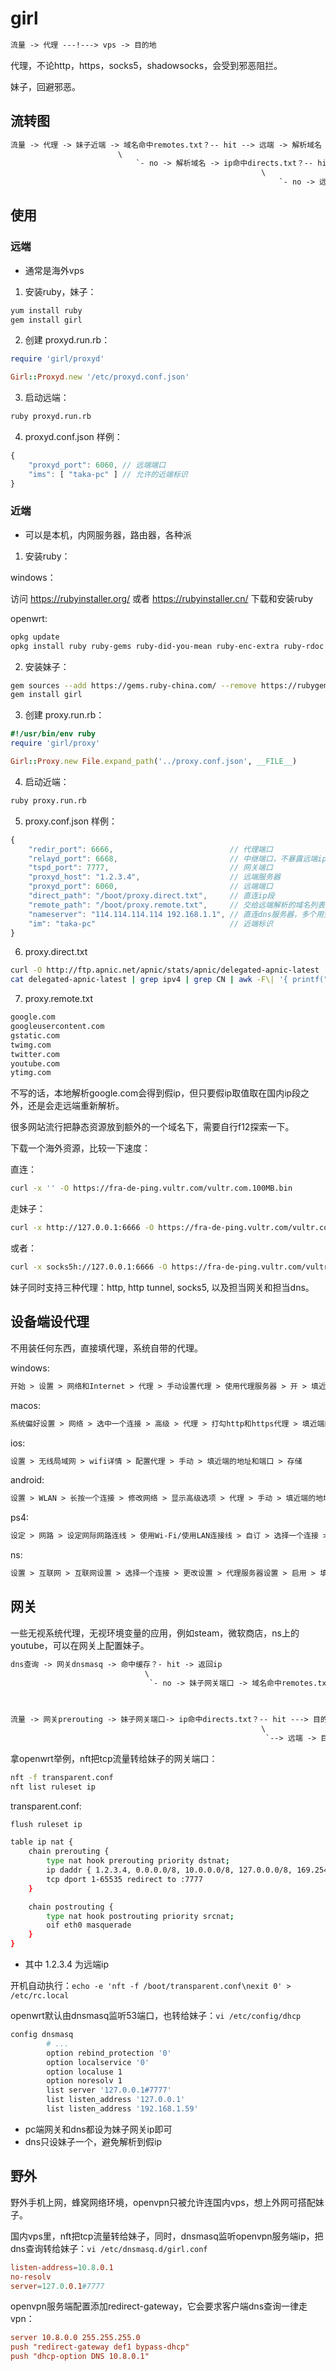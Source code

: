 # girl

```txt
流量 -> 代理 ---!---> vps -> 目的地
```

代理，不论http，https，socks5，shadowsocks，会受到邪恶阻拦。

妹子，回避邪恶。

## 流转图

```txt
流量 -> 代理 -> 妹子近端 -> 域名命中remotes.txt？-- hit --> 远端 -> 解析域名 -> 目的地
                        \
                            `- no -> 解析域名 -> ip命中directs.txt？-- hit --> 目的地
                                                        \
                                                            `- no -> 远端 -> 目的地
```

## 使用

### 远端

* 通常是海外vps

1. 安装ruby，妹子：

```bash
yum install ruby
gem install girl
```

2. 创建 proxyd.run.rb：

```ruby
require 'girl/proxyd'

Girl::Proxyd.new '/etc/proxyd.conf.json'
```

3. 启动远端：

```bash
ruby proxyd.run.rb
```

4. proxyd.conf.json 样例：

```javascript
{
    "proxyd_port": 6060, // 远端端口
    "ims": [ "taka-pc" ] // 允许的近端标识
}
```

### 近端

* 可以是本机，内网服务器，路由器，各种派

1. 安装ruby：

windows：

访问 https://rubyinstaller.org/ 或者 https://rubyinstaller.cn/ 下载和安装ruby

openwrt: 

```bash
opkg update
opkg install ruby ruby-gems ruby-did-you-mean ruby-enc-extra ruby-rdoc
```

2. 安装妹子：

```bash
gem sources --add https://gems.ruby-china.com/ --remove https://rubygems.org/
gem install girl
```

3. 创建 proxy.run.rb：

```ruby
#!/usr/bin/env ruby
require 'girl/proxy'

Girl::Proxy.new File.expand_path('../proxy.conf.json', __FILE__)
```

4. 启动近端：

```bash
ruby proxy.run.rb
```

5. proxy.conf.json 样例：

```js
{
    "redir_port": 6666,                          // 代理端口
    "relayd_port": 6668,                         // 中继端口，不暴露远端ip，用国内vps做中继，近端所在场所只能看见近端和国内ip往来流量
    "tspd_port": 7777,                           // 网关端口
    "proxyd_host": "1.2.3.4",                    // 远端服务器
    "proxyd_port": 6060,                         // 远端端口
    "direct_path": "/boot/proxy.direct.txt",     // 直连ip段
    "remote_path": "/boot/proxy.remote.txt",     // 交给远端解析的域名列表
    "nameserver": "114.114.114.114 192.168.1.1", // 直连dns服务器，多个用空格分隔
    "im": "taka-pc"                              // 近端标识
}
```

6. proxy.direct.txt

```bash
curl -O http://ftp.apnic.net/apnic/stats/apnic/delegated-apnic-latest
cat delegated-apnic-latest | grep ipv4 | grep CN | awk -F\| '{ printf("%s/%d\n", $4, 32-log($5)/log(2)) }' > proxy.direct.txt
```

7. proxy.remote.txt

```txt
google.com
googleusercontent.com
gstatic.com
twimg.com
twitter.com
youtube.com
ytimg.com
```

不写的话，本地解析google.com会得到假ip，但只要假ip取值取在国内ip段之外，还是会走远端重新解析。

很多网站流行把静态资源放到额外的一个域名下，需要自行f12探索一下。

下载一个海外资源，比较一下速度：

直连：

```bash
curl -x '' -O https://fra-de-ping.vultr.com/vultr.com.100MB.bin
```

走妹子：

```bash
curl -x http://127.0.0.1:6666 -O https://fra-de-ping.vultr.com/vultr.com.100MB.bin
```

或者：

```bash
curl -x socks5h://127.0.0.1:6666 -O https://fra-de-ping.vultr.com/vultr.com.100MB.bin
```

妹子同时支持三种代理：http, http tunnel, socks5, 以及担当网关和担当dns。

## 设备端设代理

不用装任何东西，直接填代理，系统自带的代理。

windows: 

```txt
开始 > 设置 > 网络和Internet > 代理 > 手动设置代理 > 使用代理服务器 > 开 > 填近端的地址和端口 > 保存
```

macos: 

```txt
系统偏好设置 > 网络 > 选中一个连接 > 高级 > 代理 > 打勾http和https代理 > 填近端的地址和端口 > 好 > 应用
```

ios: 

```txt
设置 > 无线局域网 > wifi详情 > 配置代理 > 手动 > 填近端的地址和端口 > 存储
```

android: 

```txt
设置 > WLAN > 长按一个连接 > 修改网络 > 显示高级选项 > 代理 > 手动 > 填近端的地址和端口 > 保存
```

ps4: 

```txt
设定 > 网路 > 设定网际网路连线 > 使用Wi-Fi/使用LAN连接线 > 自订 > 选择一个连接 > 一路默认到Proxy伺服器 > 使用 > 填近端的地址和端口 > 继续
```

ns: 

```txt
设置 > 互联网 > 互联网设置 > 选择一个连接 > 更改设置 > 代理服务器设置 > 启用 > 填近端的地址和端口 > 保存
```

## 网关

一些无视系统代理，无视环境变量的应用，例如steam，微软商店，ns上的youtube，可以在网关上配置妹子。

```txt
dns查询 -> 网关dnsmasq -> 命中缓存？- hit -> 返回ip
                              \
                               `- no -> 妹子网关端口 -> 域名命中remotes.txt？- hit -> 远端解析域名 -> 返回ip
                                                                             \
                                                                              `- no -> 就近解析域名 -> 返回ip

流量 -> 网关prerouting -> 妹子网关端口-> ip命中directs.txt？-- hit ---> 目的地
                                                        \
                                                         `--> 远端 -> 目的地
```

拿openwrt举例，nft把tcp流量转给妹子的网关端口：

```bash
nft -f transparent.conf
nft list ruleset ip
```

transparent.conf:

```bash
flush ruleset ip

table ip nat {
    chain prerouting {
        type nat hook prerouting priority dstnat;
        ip daddr { 1.2.3.4, 0.0.0.0/8, 10.0.0.0/8, 127.0.0.0/8, 169.254.0.0/16, 172.16.0.0/12, 192.168.0.0/16, 255.255.255.255 } return
        tcp dport 1-65535 redirect to :7777
    }

    chain postrouting {
        type nat hook postrouting priority srcnat;
        oif eth0 masquerade
    }
}
```

* 其中 1.2.3.4 为远端ip

开机自动执行：`echo -e 'nft -f /boot/transparent.conf\nexit 0' > /etc/rc.local`

openwrt默认由dnsmasq监听53端口，也转给妹子：`vi /etc/config/dhcp`

```bash
config dnsmasq
        # ...
        option rebind_protection '0'
        option localservice '0'
        option localuse 1
        option noresolv 1
        list server '127.0.0.1#7777'
        list listen_address '127.0.0.1'
        list listen_address '192.168.1.59'
```

* pc端网关和dns都设为妹子网关ip即可
* dns只设妹子一个，避免解析到假ip

## 野外

野外手机上网，蜂窝网络环境，openvpn只被允许连国内vps，想上外网可搭配妹子。

国内vps里，nft把tcp流量转给妹子，同时，dnsmasq监听openvpn服务端ip，把dns查询转给妹子：`vi /etc/dnsmasq.d/girl.conf`

```conf
listen-address=10.8.0.1
no-resolv
server=127.0.0.1#7777
```

openvpn服务端配置添加redirect-gateway，它会要求客户端dns查询一律走vpn：

```conf
server 10.8.0.0 255.255.255.0
push "redirect-gateway def1 bypass-dhcp"
push "dhcp-option DNS 10.8.0.1"
```
